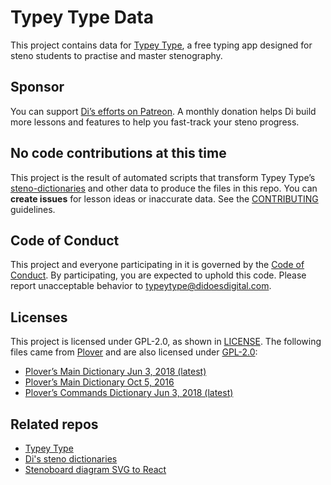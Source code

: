 # Typey Type Data

This project contains data for [Typey Type](https://github.com/didoesdigital/typey-type), a free typing app designed for steno students to practise and master stenography.

## Sponsor

You can support [Di’s efforts on Patreon](https://www.patreon.com/didoesdigital). A monthly donation helps Di build more lessons and features to help you fast-track your steno progress.

## No code contributions at this time

This project is the result of automated scripts that transform Typey Type’s [steno-dictionaries](https://github.com/didoesdigital/steno-dictionaries) and other data to produce the files in this repo. You can **create issues** for lesson ideas or inaccurate data. See the [CONTRIBUTING](./CONTRIBUTING.md) guidelines.

## Code of Conduct

This project and everyone participating in it is governed by the [Code of Conduct](CODE_OF_CONDUCT.md). By participating, you are expected to uphold this code. Please report unacceptable behavior to [typeytype@didoesdigital.com](mailto:typeytype@didoesdigital.com).

## Licenses

This project is licensed under GPL-2.0, as shown in [LICENSE](./LICENSE). The following files came from [Plover](https://github.com/openstenoproject/plover/) and are also licensed under [GPL-2.0](./LICENSE_PLOVER):

- [Plover’s Main Dictionary Jun 3, 2018 (latest)](./dictionaries/plover/main-3-jun-2018.json)
- [Plover’s Main Dictionary Oct 5, 2016](./dictionaries/plover/main-5-oct-2016.json)
- [Plover’s Commands Dictionary Jun 3, 2018 (latest)](./dictionaries/plover/commands-3-jun-2018.json)

## Related repos

- [Typey Type](https://github.com/didoesdigital/typey-type)
- [Di's steno dictionaries](https://github.com/didoesdigital/steno-dictionaries)
- [Stenoboard diagram SVG to React](https://github.com/didoesdigital/typey-type-stenoboard-diagram-svg-to-react)

